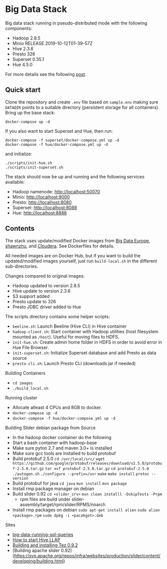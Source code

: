 # Big Data Stack

Big data stack running in pseudo-distributed mode with the following components:

 - Hadoop 2.8.5
 - Minio RELEASE.2019-10-12T01-39-57Z
 - Hive 2.3.6
 - Presto 326
 - Superset 0.35.1
 - Hue 4.5.0

For more details see the following [post](https://johs.me/posts/big-data-stack-running-sql-queries/).

## Quick start

Clone the repository and create `.env` file based on `sample.env` making sure `DATADIR` points to a 
suitable directory (persistent storage for all containers). Bring up the base stack:
```
docker-compose up -d
```
If you also want to start Superset and Hue, then run:
```
docker-compose -f superset/docker-compose.yml up -d
docker-compose -f hue/docker-compose.yml up -d
```
and initialize:
```
./scripts/init-hue.sh
./scripts/init-superset.sh
```
The stack should now be up and running and the following services available:

 - Hadoop namenode: [http://localhost:50070](http://localhost:50070)
 - Minio: [http://localhost:9000](http://localhost:9000)
 - Presto: [http://localhost:8080](http://localhost:8080)
 - Superset: [http://localhost:8088](http://localhost:8088)
 - Hue: [http://localhost:8888](http://localhost:8888)

## Contents

The stack uses update/modified Docker images from [Big Data Europe](https://github.com/big-data-europe),
 [shawnzhu](https://github.com/shawnzhu/docker-prestodb), and [Cloudera](https://github.com/cloudera/hue). See
Dockerfiles for details.

All needed images are on Docker Hub, but if you want to build the updated/modified images yourself, just run `build-local.sh`
in the different sub-directories.

Changes compared to original images:

 - Hadoop updated to version 2.8.5
 - Hive update to version 2.3.6
 - S3 support added
 - Presto update to 326
 - Presto JDBC driver added to Hue

The scripts directory contains some helper scripts:

 - `beeline.sh`: Launch Beeline (Hive CLI) in Hive container 
 - `hadoop-client.sh`: Start container with Hadoop utilities (host filesystem mounted as `/host`). Useful for moving files to HDFS.
 - `init-hue.sh`: Create admin home folder in HDFS in order to avoid error in Hue File Browser.
 - `init-superset.sh`: Initialize Superset database and add Presto as data source
 - `presto-cli.sh`: Launch Presto CLI (downloads jar if needed)

Building Containers
- `cd images`
- `./build_local.sh`

Running cluster
- Allocate atleast 4 CPUs and 8GB to docker.
- `docker-compose up -d`
- `docker-compose -f hue/docker-compose.yml up -d`

Building Slider debian package from Source
- In the hadoop docker container do the following
- Start a bash container with hadoop-base
- Make sure pyton 2.7 and maven 3.0+ is installed
- Make sure gcc tools are installed to build protobuf
- Build protobuf 2.5.0
    `cd /usr/local/src/`
    `wget https://github.com/google/protobuf/releases/download/v2.5.0/protobuf-2.5.0.tar.gz`
    `tar xvf protobuf-2.5.0.tar.gz`
    `cd protobuf-2.5.0`
    `./autogen.sh`
    `./configure --prefix=/usr`
    `make`
    `make install`
    `protoc --version`
- Build protobuf for java
    `cd java`
    `mvn install`
    `mvn package`
- Install rmp package manager on debian
- Build slider 0.92
    `cd <slider_srv>`
    `mvn clean installl -DskipTests -Prpm`
    - rpm files are build under slider-assembly/target/rpm/slider/RPMS/noarch
- Install rmp packages on debian
    `sudo apt-get install alien`
    `sudo alien <package>.rpm`
    `sudo dpkg -i <pacakget>.deb`


Sites
- [big-data-running-sql-queries](https://johs.me/posts/big-data-stack-running-sql-queries/)
- [How to start Hive LLAP](http://eastcirclek.blogspot.com/2016/10/how-to-start-hive-llap-functionality.html)
- [Building and installing Tez 0.9.2](http://tez.apache.org/install.html)
- [Building apache slider 0.92] (https://svn.apache.org/repos/infra/websites/production/slider/content/developing/building.html)